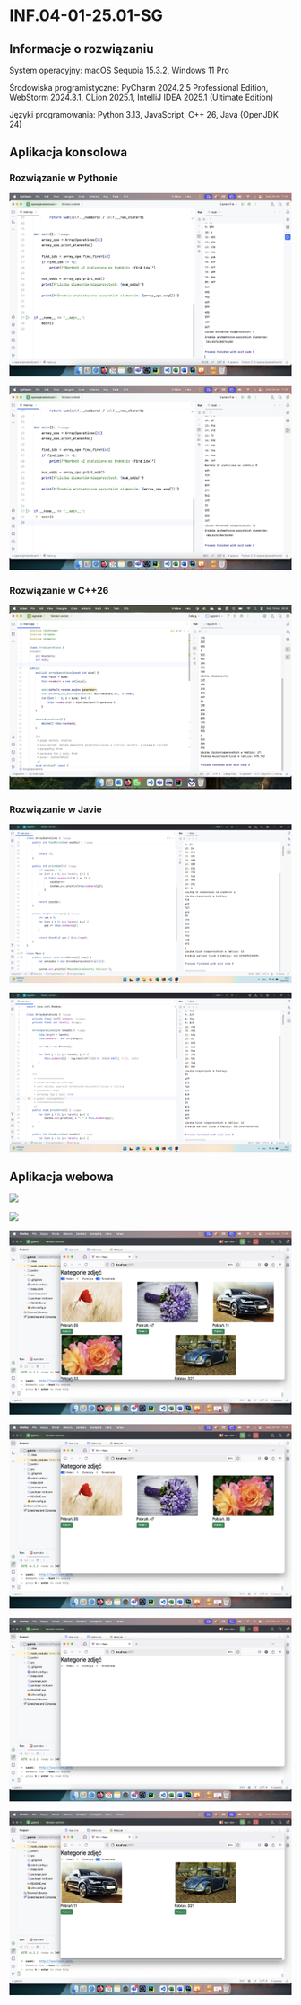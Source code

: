 # INF.04-01-25.01-SG

## Informacje o rozwiązaniu

System operacyjny: macOS Sequoia 15.3.2, Windows 11 Pro

Środowiska programistyczne: PyCharm 2024.2.5 Professional Edition, WebStorm 2024.3.1, CLion 2025.1, IntelliJ IDEA 2025.1 (Ultimate Edition)

Języki programowania: Python 3.13, JavaScript, C++ 26, Java (OpenJDK 24)

## Aplikacja konsolowa

### Rozwiązanie w Pythonie

![](dokumentacja/py_konsola1.png)

![](dokumentacja/py_konsola2.png)

### Rozwiązanie w C++26

![](dokumentacja/cpp_konsola1.png)

### Rozwiązanie w Javie

![](dokumentacja/java_konsola1.png)

![](dokumentacja/java_konsola2.png)

## Aplikacja webowa

![](dokumentacja/web1.png)

![](dokumentacja/web2.png)

![](dokumentacja/web3.png)

![](dokumentacja/web4.png)

![](dokumentacja/web5.png)

![](dokumentacja/web6.png)